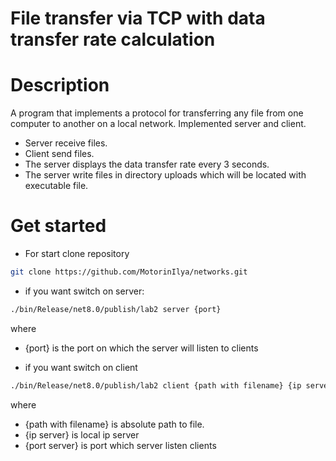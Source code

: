 # File transfer via TCP with data transfer rate calculation

# Description
A program that implements a protocol for transferring any file from one computer to another on a local network. Implemented server and client. 
- Server receive files. 
- Client send files.
- The server displays the data transfer rate every 3 seconds.
- The server write files in directory uploads which will be located with executable file.

# Get started

- For start clone repository
``` bash
git clone https://github.com/MotorinIlya/networks.git
```
- if you want switch on server:
``` bash
./bin/Release/net8.0/publish/lab2 server {port}
```
where 
- {port} is the port on which the server will listen to clients



- if you want switch on client
``` bash
./bin/Release/net8.0/publish/lab2 client {path with filename} {ip server} {port server}
```
where 
- {path with filename} is absolute path to file.
- {ip server} is local ip server
- {port server} is port which server listen clients